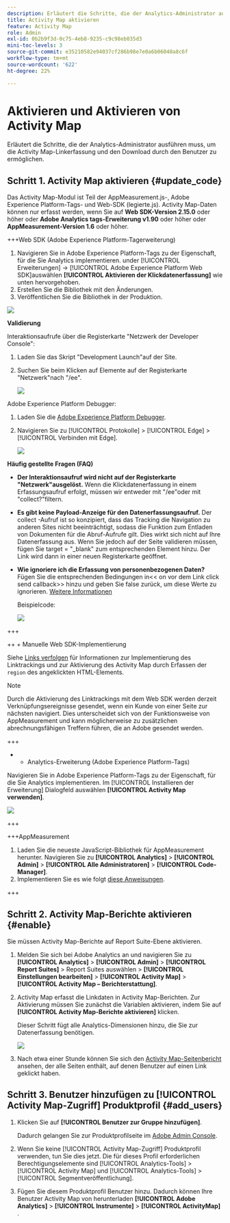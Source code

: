 ```yaml
---
description: Erläutert die Schritte, die der Analytics-Administrator ausführen muss, um die Activity Map-Linkerfassung und den Download durch den Benutzer zu ermöglichen.
title: Activity Map aktivieren
feature: Activity Map
role: Admin
exl-id: 0b2b9f3d-0c75-4eb8-9235-c9c98eb035d3
mini-toc-levels: 3
source-git-commit: e35210582e94037cf286b98e7e0a6b06040a8c6f
workflow-type: tm+mt
source-wordcount: '622'
ht-degree: 22%

---
```



# Aktivieren und Aktivieren von Activity Map

Erläutert die Schritte, die der Analytics-Administrator ausführen muss, um die Activity Map-Linkerfassung und den Download durch den Benutzer zu ermöglichen.

## Schritt 1. Activity Map aktivieren {#update_code}

Das Activity Map-Modul ist Teil der AppMeasurement.js-, Adobe Experience Platform-Tags- und Web-SDK (legierte.js). Activity Map-Daten können nur erfasst werden, wenn Sie auf **Web SDK-Version 2.15.0** oder höher oder **Adobe Analytics tags-Erweiterung v1.90** oder höher oder **AppMeasurement-Version 1.6** oder höher.

+++Web SDK (Adobe Experience Platform-Tagerweiterung)

1. Navigieren Sie in Adobe Experience Platform-Tags zu der Eigenschaft, für die Sie Analytics implementieren. under [!UICONTROL Erweiterungen] -> [!UICONTROL Adobe Experience Platform Web SDK]auswählen **[!UICONTROL Aktivieren der Klickdatenerfassung]** wie unten hervorgehoben.
1. Erstellen Sie die Bibliothek mit den Änderungen.
1. Veröffentlichen Sie die Bibliothek in der Produktion.

![](assets/web_sdk.png)

**Validierung**

Interaktionsaufrufe über die Registerkarte &quot;Netzwerk der Developer Console&quot;:

1. Laden Sie das Skript &quot;Development Launch&quot;auf der Site.
1. Suchen Sie beim Klicken auf Elemente auf der Registerkarte &quot;Netzwerk&quot;nach &quot;/ee&quot;.

   ![](assets/validation1.png)

Adobe Experience Platform Debugger:

1. Laden Sie die [Adobe Experience Platform Debugger](https://chromewebstore.google.com/detail/adobe-experience-platform/bfnnokhpnncpkdmbokanobigaccjkpob).
1. Navigieren Sie zu [!UICONTROL Protokolle] > [!UICONTROL Edge] > [!UICONTROL Verbinden mit Edge].

   ![](assets/validation2.jpg)

**Häufig gestellte Fragen (FAQ)**

* **Der Interaktionsaufruf wird nicht auf der Registerkarte &quot;Netzwerk&quot;ausgelöst.**
Wenn die Klickdatenerfassung in einem Erfassungsaufruf erfolgt, müssen wir entweder mit &quot;/ee&quot;oder mit &quot;collect?&quot;filtern.

* **Es gibt keine Payload-Anzeige für den Datenerfassungsaufruf.**
Der collect -Aufruf ist so konzipiert, dass das Tracking die Navigation zu anderen Sites nicht beeinträchtigt, sodass die Funktion zum Entladen von Dokumenten für die Abruf-Aufrufe gilt. Dies wirkt sich nicht auf Ihre Datenerfassung aus. Wenn Sie jedoch auf der Seite validieren müssen, fügen Sie target = &quot;_blank&quot; zum entsprechenden Element hinzu. Der Link wird dann in einer neuen Registerkarte geöffnet.

* **Wie ignoriere ich die Erfassung von personenbezogenen Daten?**
Fügen Sie die entsprechenden Bedingungen in&lt;&lt; on vor dem Link click send callback>> hinzu und geben Sie false zurück, um diese Werte zu ignorieren. [Weitere Informationen](https://experienceleague.adobe.com/docs/experience-platform/edge/fundamentals/configuring-the-sdk.html?lang=de)

  Beispielcode:

  ![](assets/sample-code.png)

+++

++ + Manuelle Web SDK-Implementierung

Siehe [Links verfolgen](https://experienceleague.adobe.com/docs/experience-platform/edge/data-collection/track-links.html?lang=de) für Informationen zur Implementierung des Linktrackings und zur Aktivierung des Activity Map durch Erfassen der `region` des angeklickten HTML-Elements.

>[!NOTE]
>
>Durch die Aktivierung des Linktrackings mit dem Web SDK werden derzeit Verknüpfungsereignisse gesendet, wenn ein Kunde von einer Seite zur nächsten navigiert. Dies unterscheidet sich von der Funktionsweise von AppMeasurement und kann möglicherweise zu zusätzlichen abrechnungsfähigen Treffern führen, die an Adobe gesendet werden.

+++

+ + Analytics-Erweiterung (Adobe Experience Platform-Tags)

Navigieren Sie in Adobe Experience Platform-Tags zu der Eigenschaft, für die Sie Analytics implementieren. Im [!UICONTROL Installieren der Erweiterung] Dialogfeld auswählen **[!UICONTROL Activity Map verwenden]**.

![](assets/aa_extension.png)

+++

+++AppMeasurement

1. Laden Sie die neueste JavaScript-Bibliothek für AppMeasurement herunter.
Navigieren Sie zu **[!UICONTROL Analytics]** > **[!UICONTROL Admin]** > **[!UICONTROL Alle Administratoren]** > **[!UICONTROL Code-Manager]**.
1. Implementieren Sie es wie folgt [diese Anweisungen](https://experienceleague.adobe.com/docs/analytics/implementation/js/overview.html?lang=de).

+++

## Schritt 2. Activity Map-Berichte aktivieren {#enable}

Sie müssen Activity Map-Berichte auf Report Suite-Ebene aktivieren.

1. Melden Sie sich bei Adobe Analytics an und navigieren Sie zu **[!UICONTROL Analytics]** > **[!UICONTROL Admin]** > **[!UICONTROL Report Suites]** > Report Suites auswählen > **[!UICONTROL Einstellungen bearbeiten]** > **[!UICONTROL Activity Map]** > **[!UICONTROL Activity Map – Berichterstattung]**.

1. Activity Map erfasst die Linkdaten in Activity Map-Berichten. Zur Aktivierung müssen Sie zunächst die Variablen aktivieren, indem Sie auf **[!UICONTROL Activity Map-Berichte aktivieren]** klicken.

   Dieser Schritt fügt alle Analytics-Dimensionen hinzu, die Sie zur Datenerfassung benötigen.

   ![](assets/enable.png)

1. Nach etwa einer Stunde können Sie sich den [Activity Map-Seitenbericht](/help/analyze/activity-map/activitymap-reporting-analytics.md) ansehen, der alle Seiten enthält, auf denen Benutzer auf einen Link geklickt haben.

## Schritt 3. Benutzer hinzufügen zu [!UICONTROL Activity Map-Zugriff] Produktprofil {#add_users}

1. Klicken Sie auf **[!UICONTROL Benutzer zur Gruppe hinzufügen]**.

   Dadurch gelangen Sie zur Produktprofilseite im [Adobe Admin Console](https://adminconsole.adobe.com/E2F05B3B52F54D2E0A490D44@AdobeOrg/overview).

1. Wenn Sie keine [!UICONTROL Activity Map-Zugriff] Produktprofil verwenden, tun Sie dies jetzt. Die für dieses Profil erforderlichen Berechtigungselemente sind [!UICONTROL Analytics-Tools] > [!UICONTROL Activity Map] und [!UICONTROL Analytics-Tools] > [!UICONTROL Segmentveröffentlichung].

1. Fügen Sie diesem Produktprofil Benutzer hinzu. Dadurch können Ihre Benutzer Activity Map von herunterladen  **[!UICONTROL Adobe Analytics]** > **[!UICONTROL Instrumente]** > **[!UICONTROL ActivityMap]** .

